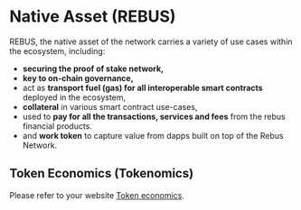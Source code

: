 # Native Asset (REBUS)

REBUS, the native asset of the network carries a variety of use cases within the ecosystem, including:

* **securing the proof of stake network,**
* **key to on-chain governance,**
* act as **transport fuel (gas) for all interoperable smart contracts** deployed in the ecosystem,
* **collateral** in various smart contract use-cases,
* used to **pay for all the transactions, services and fees** from the rebus financial products.
* and **work token** to capture value from dapps built on top of the Rebus Network.

## **Token Economics (Tokenomics)**

Please refer to your website [Token economics](https://www.rebuschain.com/platform/token-economics).
